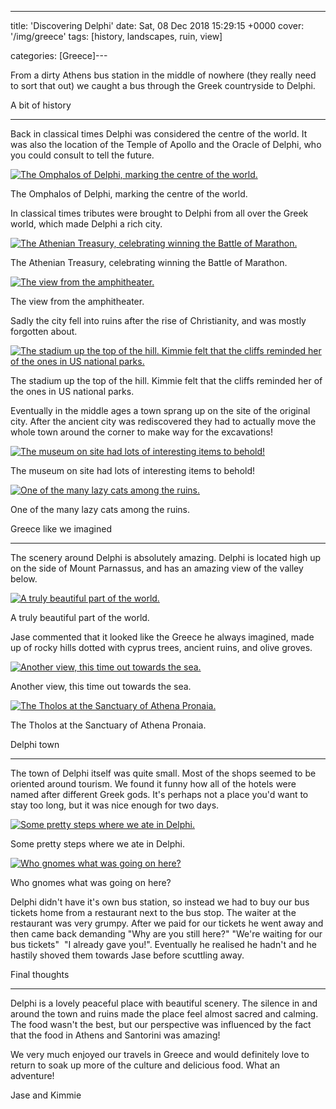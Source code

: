 ---
title: 'Discovering Delphi'
date: Sat, 08 Dec 2018 15:29:15 +0000
cover: '/img/greece'
tags: [history, landscapes, ruin, view]

categories: [Greece]---

From a dirty Athens bus station in the middle of nowhere (they really need to sort that out) we caught a bus through the Greek countryside to Delphi.

A bit of history  

-------------------

Back in classical times Delphi was considered the centre of the world. It was also the location of the Temple of Apollo and the Oracle of Delphi, who you could consult to tell the future.

[![The Omphalos of Delphi, marking the centre of the world.](http://coupleofkiwis.com/wp-content/uploads/2018/12/IMG_20180905_165212-1024x576.jpg)](http://coupleofkiwis.com/wp-content/uploads/2018/12/IMG_20180905_165212.jpg)

The Omphalos of Delphi, marking the centre of the world.

In classical times tributes were brought to Delphi from all over the Greek world, which made Delphi a rich city.

[![The Athenian Treasury, celebrating winning the Battle of Marathon.](http://coupleofkiwis.com/wp-content/uploads/2018/12/IMG_20180905_165311-1024x576.jpg)](http://coupleofkiwis.com/wp-content/uploads/2018/12/IMG_20180905_165311.jpg)

The Athenian Treasury, celebrating winning the Battle of Marathon.

[![The view from the amphitheater.](http://coupleofkiwis.com/wp-content/uploads/2018/12/IMG_20180905_171916-1024x576.jpg)](http://coupleofkiwis.com/wp-content/uploads/2018/12/IMG_20180905_171916.jpg)

The view from the amphitheater.

Sadly the city fell into ruins after the rise of Christianity, and was mostly forgotten about.

[![The stadium up the top of the hill. Kimmie felt that the cliffs reminded her of the ones in US national parks.](http://coupleofkiwis.com/wp-content/uploads/2018/12/IMG_20180905_172726-1024x576.jpg)](http://coupleofkiwis.com/wp-content/uploads/2018/12/IMG_20180905_172726.jpg)

The stadium up the top of the hill. Kimmie felt that the cliffs reminded her of the ones in US national parks.

Eventually in the middle ages a town sprang up on the site of the original city. After the ancient city was rediscovered they had to actually move the whole town around the corner to make way for the excavations!

[![The museum on site had lots of interesting items to behold!](http://coupleofkiwis.com/wp-content/uploads/2018/12/IMG_20180905_154747-1024x576.jpg)](http://coupleofkiwis.com/wp-content/uploads/2018/12/IMG_20180905_154747.jpg)

The museum on site had lots of interesting items to behold!

[![One of the many lazy cats among the ruins.](http://coupleofkiwis.com/wp-content/uploads/2018/12/IMG_20180905_181501-1024x576.jpg)](http://coupleofkiwis.com/wp-content/uploads/2018/12/IMG_20180905_181501.jpg)

One of the many lazy cats among the ruins.

Greece like we imagined  

--------------------------

The scenery around Delphi is absolutely amazing. Delphi is located high up on the side of Mount Parnassus, and has an amazing view of the valley below.

[![A truly beautiful part of the world.](http://coupleofkiwis.com/wp-content/uploads/2018/12/IMG_20180905_175459-1024x576.jpg)](http://coupleofkiwis.com/wp-content/uploads/2018/12/IMG_20180905_175459.jpg)

A truly beautiful part of the world.

Jase commented that it looked like the Greece he always imagined, made up of rocky hills dotted with cyprus trees, ancient ruins, and olive groves.

[![Another view, this time out towards the sea.](http://coupleofkiwis.com/wp-content/uploads/2018/12/IMG_20180906_082001-1024x576.jpg)](http://coupleofkiwis.com/wp-content/uploads/2018/12/IMG_20180906_082001.jpg)

Another view, this time out towards the sea.

[![The Tholos at the Sanctuary of Athena Pronaia.](http://coupleofkiwis.com/wp-content/uploads/2018/12/IMG_20180905_183710-1024x576.jpg)](http://coupleofkiwis.com/wp-content/uploads/2018/12/IMG_20180905_183710.jpg)

The Tholos at the Sanctuary of Athena Pronaia.

Delphi town  

--------------

The town of Delphi itself was quite small. Most of the shops seemed to be oriented around tourism. We found it funny how all of the hotels were named after different Greek gods. It's perhaps not a place you'd want to stay too long, but it was nice enough for two days.

[![Some pretty steps where we ate in Delphi.](http://coupleofkiwis.com/wp-content/uploads/2018/12/IMG_20180905_144601-1024x576.jpg)](http://coupleofkiwis.com/wp-content/uploads/2018/12/IMG_20180905_144601.jpg)

Some pretty steps where we ate in Delphi.

[![Who gnomes what was going on here?](http://coupleofkiwis.com/wp-content/uploads/2018/12/IMG_20180906_092717-1024x576.jpg)](http://coupleofkiwis.com/wp-content/uploads/2018/12/IMG_20180906_092717.jpg)

Who gnomes what was going on here?

Delphi didn't have it's own bus station, so instead we had to buy our bus tickets home from a restaurant next to the bus stop. The waiter at the restaurant was very grumpy. After we paid for our tickets he went away and then came back demanding "Why are you still here?" "We're waiting for our bus tickets"  "I already gave you!". Eventually he realised he hadn't and he hastily shoved them towards Jase before scuttling away.

Final thoughts  

-----------------

Delphi is a lovely peaceful place with beautiful scenery. The silence in and around the town and ruins made the place feel almost sacred and calming. The food wasn't the best, but our perspective was influenced by the fact that the food in Athens and Santorini was amazing!

We very much enjoyed our travels in Greece and would definitely love to return to soak up more of the culture and delicious food. What an adventure!  

Jase and Kimmie